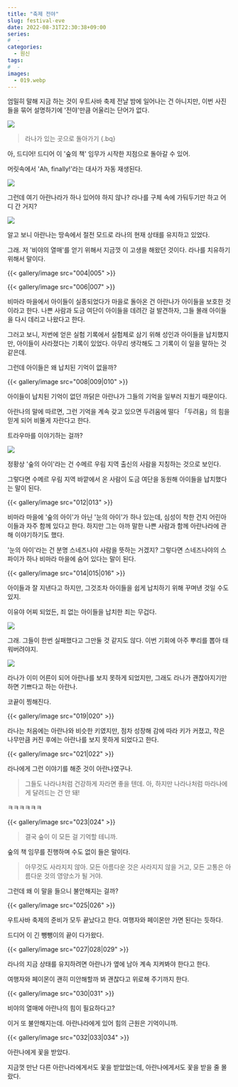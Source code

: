 ```yaml
---
title: "축제 전야"
slug: festival-eve
date: 2022-08-31T22:30:38+09:00
series:
#  - 
categories:
  - 원신
tags:
#  - 
images:
  - 019.webp
---
```


엄밀히 말해 지금 하는 것이 우트사바 축제 전날 밤에 일어나는 건 아니지만, 이번 사진들을 묶어 설명하기에 '전야'만큼 어울리는 단어가 없다.

![](001.webp)

> 라나가 있는 곳으로 돌아가기
{.bq}

아, 드디어! 드디어 이 '숲의 책' 임무가 시작한 지점으로 돌아갈 수 있어.

머릿속에서 'Ah, finally!'라는 대사가 자동 재생된다.

![](002.webp)

그런데 여기 아란나라가 하나 있어야 하지 않나? 라나를 구체 속에 가둬두기만 하고 어디 간 거지?

![](003.webp)

알고 보니 아란나는 땅속에서 절전 모드로 라나의 현재 상태를 유지하고 있었다.

그래. 저 '비야의 열매'를 얻기 위해서 지금껏 이 고생을 해왔던 것이다. 라나를 치유하기 위해서 말이다.

{{< gallery/image src="004|005" >}}

{{< gallery/image src="006|007" >}}

비마라 마을에서 아이들이 실종되었다가 마을로 돌아온 건 아란나가 아이들을 보호한 것이라고 한다. 나쁜 사람과 도금 여단이 아이들을 데려간 걸 발견하자, 그들 몰래 아이들을 다시 데리고 나왔다고 한다.

그러고 보니, 저번에 얻은 실험 기록에서 실험체로 삼기 위해 성인과 아이들을 납치했지만, 아이들이 사라졌다는 기록이 있었다. 아무리 생각해도 그 기록이 이 일을 말하는 것 같은데.

그런데 아이들은 왜 납치된 기억이 없을까?

{{< gallery/image src="008|009|010" >}}

아이들이 납치된 기억이 없던 까닭은 아란나가 그들의 기억을 일부러 지웠기 때문이다.

아란나의 말에 따르면, 그런 기억을 계속 갖고 있으면 두려움에 떨다 「두려움」의 힘을 믿게 되어 비뚤게 자란다고 한다.

트라우마를 이야기하는 걸까?

![](011.webp)

정황상 '숲의 아이'라는 건 수메르 우림 지역 출신의 사람을 지칭하는 것으로 보인다.

그렇다면 수메르 우림 지역 바깥에서 온 사람이 도금 여단을 동원해 아이들을 납치했다는 말이 된다.

{{< gallery/image src="012|013" >}}

비마라 마을에 '숲의 아이'가 아닌 '눈의 아이'가 하나 있는데, 심성이 착한 건지 어린아이들과 자주 함께 있다고 한다. 하지만 그는 아까 말한 나쁜 사람과 함께 아란나라에 관해 이야기하기도 했다.

'눈의 아이'라는 건 분명 스네즈나야 사람을 뜻하는 거겠지? 그렇다면 스네즈나야의 스파이가 하나 비마라 마을에 숨어 있다는 말이 된다.

{{< gallery/image src="014|015|016" >}}

아이들과 잘 지낸다고 하지만, 그것조차 아이들을 쉽게 납치하기 위해 꾸며낸 것일 수도 있지.

이유야 어찌 되었든, 죄 없는 아이들을 납치한 죄는 무겁다.

![](017.webp)

그래. 그들이 한번 실패했다고 그만둘 것 같지도 않다. 이번 기회에 아주 뿌리를 뽑아 태워버려야지.

![](018.webp)

라나가 이미 어른이 되어 아란나를 보지 못하게 되었지만, 그래도 라나가 괜찮아지기만 하면 기쁘다고 하는 아란나.

코끝이 찡해진다.

{{< gallery/image src="019|020" >}}

라나는 처음에는 아란나와 비슷한 키였지만, 점차 성장해 감에 따라 키가 커졌고, 작은 나무만큼 커진 후에는 아란나를 보지 못하게 되었다고 한다.

{{< gallery/image src="021|022" >}}

라나에게 그런 이야기를 해준 것이 아란나였구나.

> 그들도 나라나처럼 건강하게 자라면 좋을 텐데. 아, 하지만 나라나처럼 마라나에게 달려드는 건 안 돼!

ㅋㅋㅋㅋㅋㅋ

{{< gallery/image src="023|024" >}}

> 결국 숲이 이 모든 걸 기억할 테니까.

숲의 책 임무를 진행하며 수도 없이 들은 말이다.

> 아무것도 사라지지 않아. 모든 아름다운 것은 사라지지 않을 거고, 모든 고통은 아름다운 것의 영양소가 될 거야.

그런데 왜 이 말을 들으니 불안해지는 걸까?

{{< gallery/image src="025|026" >}}

우트사바 축제의 준비가 모두 끝났다고 한다. 여행자와 페이몬만 가면 된다는 듯하다.

드디어 이 긴 뺑뺑이의 끝이 다가왔다.

{{< gallery/image src="027|028|029" >}}

라나의 지금 상태를 유지하려면 아란나가 옆에 남아 계속 지켜봐야 한다고 한다.

여행자와 페이몬이 괜히 미안해할까 봐 괜찮다고 위로해 주기까지 한다.

{{< gallery/image src="030|031" >}}

비야의 열매에 아란나의 힘이 필요하다고?

이거 또 불안해지는데. 아란나라에게 있어 힘의 근원은 기억이니까.

{{< gallery/image src="032|033|034" >}}

아란나에게 꽃을 받았다.

지금껏 만난 다른 아란나라에게서도 꽃을 받았었는데, 아란나에게서도 꽃을 받을 줄 몰랐다.
